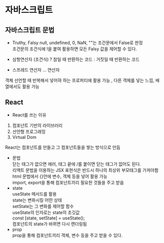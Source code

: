 # 자바스크립트

## 자바스크립트 문법

- Truthy, Falsy
  null, undefined, 0, NaN, ""는 조건문에서 False로 판정  
  조건문의 조건식에 !을 붙여 활용하면 모든 Falsy 값을 제어할 수 있다.

- 삼항연산자
  (조건식) ? 참일 때 반환하는 코드 : 거짓일 때 반환하는 코드

- 스프레드 연산자
  ... 연산자

객체 선언할 때 반복해서 넣어햐 하는 프로퍼티에 활용 가능 , 다른 객체를 넣는 느낌, 배열에서도 활용 가능

## React

- React를 쓰는 이유

1. 컴포넌트 기반의 라이브러리
2. 선언형 프로그래밍
3. Virtual Dom

React는 컴포넌트를 만들고 그 컴포넌트들을 쌓는 방식으로 만듬

- 문법  
  닫는 태그가 없으면 에러, 태그 끝에 /를 붙이면 닫는 태그가 없어도 된다.  
  리액트 문법을 이용하는 JSX 표현식은 반드시 하나의 최상위 부모태그를 가져야함  
  html 문법에서 {}안에 변수, 객체 등을 넣어 활용 가능  
  import, export을 통해 컴포넌트끼리 필요한 것들을 주고 받음
- state  
  useState 메서드를 활용  
  state는 변화시킬 어떤 상태  
  setState는 그 변화를 제어할 함수  
  useState의 인자로는 state의 초깃값  
  const [state, setState] = useState();  
  컴포넌트의 state가 바뀌면 다시 랜더링됨
- prop  
  prop을 통해 컴포넌트끼리 객체, 변수 등을 주고 받을 수 있다.
